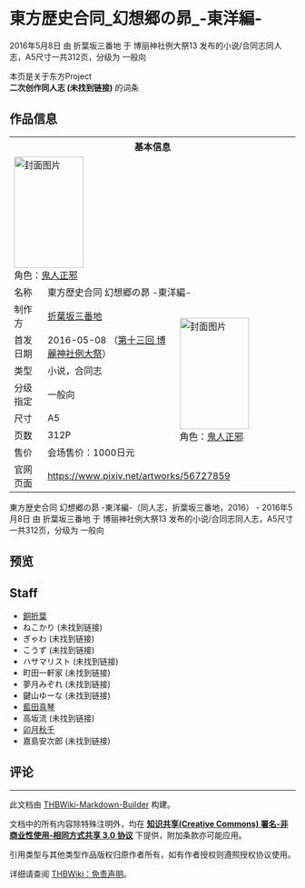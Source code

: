 # 東方歴史合同_幻想郷の昴_-東洋編-

<!-- source html: G:\repos\THBWiki-Markdown-Builder\THBWikiMarkdown\Temp\main\8\83\ns0%3A%E6%9D%B1%E6%96%B9%E6%AD%B4%E5%8F%B2%E5%90%88%E5%90%8C_%E5%B9%BB%E6%83%B3%E9%83%B7%E3%81%AE%E6%98%B4_-%E6%9D%B1%E6%B4%8B%E7%B7%A8-.html -->

2016年5月8日 由 折葉坂三番地 于 博丽神社例大祭13 发布的小说/合同志同人志，A5尺寸一共312页，分级为 一般向

本页是关于东方Project  
 **二次创作同人志 (未找到链接)** 的词条
## 作品信息

<table><tbody><tr><th colspan="3">基本信息</th></tr><tr><td class="cover-artwork-mobile" colspan="2"><a href="./文件-東方歴史合同_幻想郷の昴_-東洋編-封面.jpg.md" class="image" title="封面图片"><img alt="封面图片" src="https://upload.thwiki.cc/thumb/2/26/%E6%9D%B1%E6%96%B9%E6%AD%B4%E5%8F%B2%E5%90%88%E5%90%8C_%E5%B9%BB%E6%83%B3%E9%83%B7%E3%81%AE%E6%98%B4_-%E6%9D%B1%E6%B4%8B%E7%B7%A8-%E5%B0%81%E9%9D%A2.jpg/122px-%E6%9D%B1%E6%96%B9%E6%AD%B4%E5%8F%B2%E5%90%88%E5%90%8C_%E5%B9%BB%E6%83%B3%E9%83%B7%E3%81%AE%E6%98%B4_-%E6%9D%B1%E6%B4%8B%E7%B7%A8-%E5%B0%81%E9%9D%A2.jpg" decoding="async" loading="lazy" width="122" height="196" srcset="https://upload.thwiki.cc/thumb/2/26/%E6%9D%B1%E6%96%B9%E6%AD%B4%E5%8F%B2%E5%90%88%E5%90%8C_%E5%B9%BB%E6%83%B3%E9%83%B7%E3%81%AE%E6%98%B4_-%E6%9D%B1%E6%B4%8B%E7%B7%A8-%E5%B0%81%E9%9D%A2.jpg/183px-%E6%9D%B1%E6%96%B9%E6%AD%B4%E5%8F%B2%E5%90%88%E5%90%8C_%E5%B9%BB%E6%83%B3%E9%83%B7%E3%81%AE%E6%98%B4_-%E6%9D%B1%E6%B4%8B%E7%B7%A8-%E5%B0%81%E9%9D%A2.jpg 1.5x, https://upload.thwiki.cc/thumb/2/26/%E6%9D%B1%E6%96%B9%E6%AD%B4%E5%8F%B2%E5%90%88%E5%90%8C_%E5%B9%BB%E6%83%B3%E9%83%B7%E3%81%AE%E6%98%B4_-%E6%9D%B1%E6%B4%8B%E7%B7%A8-%E5%B0%81%E9%9D%A2.jpg/245px-%E6%9D%B1%E6%96%B9%E6%AD%B4%E5%8F%B2%E5%90%88%E5%90%8C_%E5%B9%BB%E6%83%B3%E9%83%B7%E3%81%AE%E6%98%B4_-%E6%9D%B1%E6%B4%8B%E7%B7%A8-%E5%B0%81%E9%9D%A2.jpg 2x" data-file-width="600" data-file-height="961"></a><div class="cover-char">角色：<a href="./鬼人正邪.md" title="鬼人正邪">鬼人正邪</a></div></td>
</tr><tr><td class="label">名称</td><td colspan="2"> 東方歴史合同 幻想郷の昴 -東洋編- </td></tr><tr><td class="label">制作方</td><td><a href="./折葉坂三番地.md" title="折葉坂三番地">折葉坂三番地</a></td><td class="cover-artwork" rowspan="7" style="min-width:196px;"><a href="./文件-東方歴史合同_幻想郷の昴_-東洋編-封面.jpg.md" class="image" title="封面图片"><img alt="封面图片" src="https://upload.thwiki.cc/thumb/2/26/%E6%9D%B1%E6%96%B9%E6%AD%B4%E5%8F%B2%E5%90%88%E5%90%8C_%E5%B9%BB%E6%83%B3%E9%83%B7%E3%81%AE%E6%98%B4_-%E6%9D%B1%E6%B4%8B%E7%B7%A8-%E5%B0%81%E9%9D%A2.jpg/122px-%E6%9D%B1%E6%96%B9%E6%AD%B4%E5%8F%B2%E5%90%88%E5%90%8C_%E5%B9%BB%E6%83%B3%E9%83%B7%E3%81%AE%E6%98%B4_-%E6%9D%B1%E6%B4%8B%E7%B7%A8-%E5%B0%81%E9%9D%A2.jpg" decoding="async" loading="lazy" width="122" height="196" srcset="https://upload.thwiki.cc/thumb/2/26/%E6%9D%B1%E6%96%B9%E6%AD%B4%E5%8F%B2%E5%90%88%E5%90%8C_%E5%B9%BB%E6%83%B3%E9%83%B7%E3%81%AE%E6%98%B4_-%E6%9D%B1%E6%B4%8B%E7%B7%A8-%E5%B0%81%E9%9D%A2.jpg/183px-%E6%9D%B1%E6%96%B9%E6%AD%B4%E5%8F%B2%E5%90%88%E5%90%8C_%E5%B9%BB%E6%83%B3%E9%83%B7%E3%81%AE%E6%98%B4_-%E6%9D%B1%E6%B4%8B%E7%B7%A8-%E5%B0%81%E9%9D%A2.jpg 1.5x, https://upload.thwiki.cc/thumb/2/26/%E6%9D%B1%E6%96%B9%E6%AD%B4%E5%8F%B2%E5%90%88%E5%90%8C_%E5%B9%BB%E6%83%B3%E9%83%B7%E3%81%AE%E6%98%B4_-%E6%9D%B1%E6%B4%8B%E7%B7%A8-%E5%B0%81%E9%9D%A2.jpg/245px-%E6%9D%B1%E6%96%B9%E6%AD%B4%E5%8F%B2%E5%90%88%E5%90%8C_%E5%B9%BB%E6%83%B3%E9%83%B7%E3%81%AE%E6%98%B4_-%E6%9D%B1%E6%B4%8B%E7%B7%A8-%E5%B0%81%E9%9D%A2.jpg 2x" data-file-width="600" data-file-height="961"></a><div class="cover-char">角色：<a href="./鬼人正邪.md" title="鬼人正邪">鬼人正邪</a></div></td>
</tr><tr><td class="label">首发日期</td><td>2016-05-08&#160;（<a href="/展会作品列表?e=%E5%8D%9A%E4%B8%BD%E7%A5%9E%E7%A4%BE%E4%BE%8B%E5%A4%A7%E7%A5%AD%2313">第十三回 博麗神社例大祭</a>）</td></tr><tr><td class="label">类型</td><td>小说，合同志</td></tr><tr><td class="label">分级指定</td><td>一般向</td></tr><tr><td class="label">尺寸</td><td>A5</td></tr><tr><td class="label">页数</td><td>312P</td></tr><tr><td class="label">售价</td><td>会场售价：1000日元</td></tr>
<tr><td class="label">官网页面</td><td colspan="2"><a rel="nofollow" class="external free" href="https://www.pixiv.net/artworks/56727859">https://www.pixiv.net/artworks/56727859</a></td></tr></tbody></table>

東方歴史合同 幻想郷の昴 -東洋編-（同人志，折葉坂三番地，2016） - 2016年5月8日 由 折葉坂三番地 于 博丽神社例大祭13 发布的小说/合同志同人志，A5尺寸一共312页，分级为 一般向
## 预览
## Staff
- [銅折葉](./銅折葉.md)
- ねこかり (未找到链接)
- ぎゃわ (未找到链接)
- こうず (未找到链接)
- ハサマリスト (未找到链接)
- 町田一軒家 (未找到链接)
- 夢月みぞれ (未找到链接)
- 鍵山ゆーな (未找到链接)
- [藍田真琴](./藍田真琴.md)
- 高坂流 (未找到链接)
- [卯月秋千](./卯月秋千.md)
- 嘉島安次郎 (未找到链接)

## 评论




---

此文档由 [THBWiki-Markdown-Builder](https://github.com/Delsin-Yu/THBWiki-Markdown-Builder) 构建。

文档中的所有内容除特殊注明外，均在 [**知识共享(Creative Commons) 署名-非商业性使用-相同方式共享 3.0 协议**](https://creativecommons.org/licenses/by-sa/3.0/deed.zh-hans) 下提供，附加条款亦可能应用。

引用类型与其他类型作品版权归原作者所有，如有作者授权则遵照授权协议使用。

详细请查阅 [THBWiki：免责声明](https://thbwiki.cc/THBWiki:%E5%85%8D%E8%B4%A3%E5%A3%B0%E6%98%8E)。

